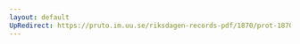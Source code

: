 ```yaml
---
layout: default
UpRedirect: https://pruto.im.uu.se/riksdagen-records-pdf/1870/prot-1870--ak--302/prot-1870--ak--302_008.pdf
---
```

